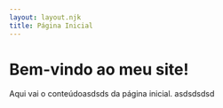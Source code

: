```yaml
---
layout: layout.njk
title: Página Inicial
---
```


# Bem-vindo ao meu site!

Aqui vai o conteúdoasdsds da página inicial.
asdsdsdsd